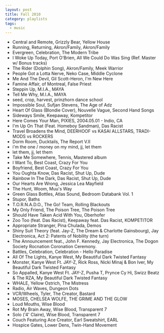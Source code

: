 ```yaml
---
layout: post
title: Fall 2010
category: playlists
tags: 
  - music
---
```

* Central and Remote, Grizzly Bear, Yellow House
* Running, Returning, Akron/Family, Akron/Family
* Evergreen, Celebration, The Modern Tribe
* I Woke Up Today, Port O'Brien, All We Could Do Was Sing (Ref. Master w/ Bonus tracks)
* The Rider (Dolphin Song), Akron/Family, Meek Warrior
* People Got a Lotta Nerve, Neko Case, Middle Cyclone
* Me And The Devil, Gil Scott-Heron, I'm New Here
* Famine Affair, of Montreal, False Priest
* Steppin Up, M.I.A., MAYA
* Tell Me Why, M.I.A., MAYA
* seed, crop, harvest, prinzhorn dance school
* Impossible Soul, Sufjan Stevens, The Age of Adz
* Heart Of Glass (Blondie Cover), Nouvelle Vague, Second Hand Songs
* Sideways Smile, Keepaway, Kompetitor
* Here Comes Your Man, PIXIES, 2004.05.01 - Indio, CA
* I'm Up On That (Feat. Homeboy Sandman), Das Racist
* Travel Broadens the Mind, DEERHOOF vs KASAI ALLSTARS, TRADI-MODS vs ROCKERS
* Dorm Room, Ducktails, The Report V.II
* i'm the one / money on my mind, jj, let them
* let them, jj, let them
* Take Me Somewhere, Tennis, Mastered album
* I Want To, Best Coast, Crazy For You
* Boyfriend, Best Coast, Crazy For You
* You Oughta Know, Das Racist, Shut Up, Dude
* Rainbow In The Dark, Das Racist, Shut Up, Dude
* Our Hearts Are Wrong, Jessica Lea Mayfield
* The Hunt, Woom, Muu's Way
* Green Glass Bottles, Atlas Sound, Bedroom Databank Vol. 1
* Stupor, Baths
* T.O.R.N.A.D.O., The Go! Team, Rolling Blackouts
* My Only Friend, The Poison Tree, The Poison Tree
* Should Have Taken Acid With You, Oberhofer
* Zoo Too (feat. Das Racist), Keepaway feat. Das Racist, KOMPETITOR
* Appropriate Stranger, Pina Chulada, Demos
* Shiny Suit Theory (feat. Jay-Z, The Dream &#38; Charlotte Gainsbourg), Jay Electronica, Act 2: Patents of Nobility (the turn)
* The Announcement feat., John F. Kennedy, Jay Electronica, The Dogon Society Rocnation Coronation Ceremony.
* Battles, Celebration, Celebration - Hello Paradise
* All Of The Lights, Kanye West, My Beautiful Dark Twisted Fantasy
* Monster, Kanye West Ft. JAY-Z, Rick Ross, Nicki Minaj &#38; Bon Iver, My Beautiful Dark Twisted Fantasy
* So Appalled, Kanye West Ft. JAY-Z, Pusha T, Prynce Cy Hi, Swizz Beatz &#38; The RZA, My Beautiful Dark Twisted Fantasy
* WHALE, Yellow Ostrich, The Mistress
* Radio, Air Waves, Dungeon Dots
* VCR/Wheels, Tyler, The Creator, Bastard
* MOSES, CHELSEA WOLFE, THE GRIME AND THE GLOW
* Loud Mouths, Wise Blood
* Rot My Brain Away, Wise Blood, Transparent 7
* Solo ('4' Claire), Wise Blood, Transparent 7
* Couch Featuring Ace Creator, Earl Sweatshirt, EARL
* Hospice Gates, Lower Dens, Twin-Hand Movement